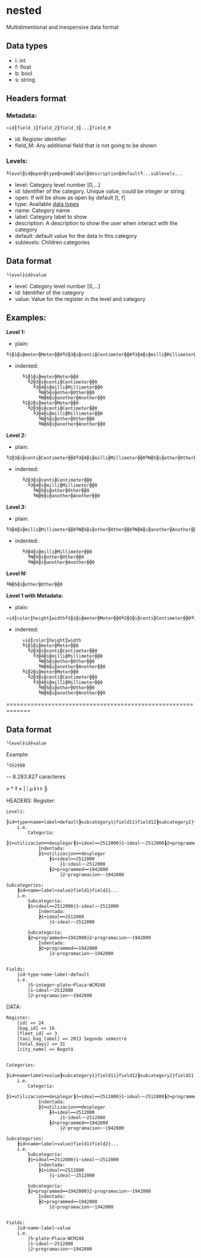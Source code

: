 # nested
Multidimentional and inexpensive data format



## <a name="data_types"></a>Data types
* i: int
* f: float
* b: bool
* s: string

## Headers format

### Metadata:
```
»id║field_1║field_2║field_3║...║field_M
```
- id: Register identifier
- field_M: Any additional field that is not going to be shown

### Levels:
```
╚level╬id╬open╬type╬name╬label╬description╬default╚...sublevels...
```
- level: Category level number [0,...]
- id: Identifier of the category. Unique value, could be integer or string
- open: If will be show as open by default [t, f]
- type: Available [data types](#data_types)
- name: Category name
- label: Category label to show
- description: A description to show the user when interact with the category
- default: default value for the data in this category
- sublevels: Children categories

## Data format
```
└level┼id┼value
```
- level: Category level number [0,...]
- id: Identifier of the category
- value: Value for the register in the level and category

## Examples:
**Level 1:**
* plain:
```
╚1╬1╬i╬meter╬Meter╬╬0╚2╬3╬i╬centi╬Centimeter╬╬0╚3╬4╬i╬milli╬Millimeter╬╬0╚N╬5╬i╬other╬Other╬╬0╚N╬6╬i╬another╬Another╬╬0╚1╬2╬i╬meter╬Meter╬╬0╚2╬3╬i╬centi╬Centimeter╬╬0╚3╬4╬i╬milli╬Millimeter╬╬0╚N╬5╬i╬other╬Other╬╬0╚N╬6╬i╬another╬Another╬╬0
```
* indented:
```
      ╚1╬1╬i╬meter╬Meter╬╬0
        ╚2╬3╬i╬centi╬Centimeter╬╬0
          ╚3╬4╬i╬milli╬Millimeter╬╬0
            ╚N╬5╬i╬other╬Other╬╬0
            ╚N╬6╬i╬another╬Another╬╬0
      ╚1╬2╬i╬meter╬Meter╬╬0
        ╚2╬3╬i╬centi╬Centimeter╬╬0
          ╚3╬4╬i╬milli╬Millimeter╬╬0
            ╚N╬5╬i╬other╬Other╬╬0
            ╚N╬6╬i╬another╬Another╬╬0
```

**Level 2:**
* plain:
```
╚2╬3╬i╬centi╬Centimeter╬╬0╚3╬4╬i╬milli╬Millimeter╬╬0╚N╬5╬i╬other╬Other╬╬0╚N╬6╬i╬another╬Another╬╬0
```
* indented:
```
      ╚2╬3╬i╬centi╬Centimeter╬╬0
        ╚3╬4╬i╬milli╬Millimeter╬╬0
          ╚N╬5╬i╬other╬Other╬╬0
          ╚N╬6╬i╬another╬Another╬╬0
```

**Level 3:**
* plain:
```
╚3╬4╬i╬milli╬Millimeter╬╬0╚N╬5╬i╬other╬Other╬╬0╚N╬6╬i╬another╬Another╬╬0
```
* indented:
```
      ╚3╬4╬i╬milli╬Millimeter╬╬0
        ╚N╬5╬i╬other╬Other╬╬0
        ╚N╬6╬i╬another╬Another╬╬0
```

**Level N:**
```
╚N╬5╬i╬other╬Other╬╬0
```

**Level 1 with Metadata:**
* plain:
```
»id║color║height║width╚1╬1╬i╬meter╬Meter╬╬0╚2╬3╬i╬centi╬Centimeter╬╬0╚3╬4╬i╬milli╬Millimeter╬╬0╚N╬5╬i╬other╬Other╬╬0╚N╬6╬i╬another╬Another╬╬0╚1╬2╬i╬meter╬Meter╬╬0╚2╬3╬i╬centi╬Centimeter╬╬0╚3╬4╬i╬milli╬Millimeter╬╬0╚N╬5╬i╬other╬Other╬╬0╚N╬6╬i╬another╬Another╬╬0
```
* indented:
```
      »id║color║height║width
      ╚1╬1╬i╬meter╬Meter╬╬0
        ╚2╬3╬i╬centi╬Centimeter╬╬0
          ╚3╬4╬i╬milli╬Millimeter╬╬0
            ╚N╬5╬i╬other╬Other╬╬0
            ╚N╬6╬i╬another╬Another╬╬0
      ╚1╬2╬i╬meter╬Meter╬╬0
        ╚2╬3╬i╬centi╬Centimeter╬╬0
          ╚3╬4╬i╬milli╬Millimeter╬╬0
            ╚N╬5╬i╬other╬Other╬╬0
            ╚N╬6╬i╬another╬Another╬╬0
```

=============================================================
## Data format


```
└level┼id┼value
```
Example:
```
└3┼2┼80
```


-- 8.283.827 caracteres

»
†
‡
«
|
¦
µ
ǁ
ǂ
Ͱ
╟

HEADERS:
	Register:



	Level1:
		╠id═type═name═label═default┣subcategory1├field11├field12┣subcategory2├field21├field22
		i.e.
			Categoría:
			╠1═utilizacion══desplegar┣1╍ideal╍╍2512000├1╌ideal╌╌2512000┣2╍programmed╍╍1942000├2╌programacion╌╌1942000
				Indentada:
				╠1═utilizacion══desplegar
					┣1╍ideal╍╍2512000
						├1╌ideal╌╌2512000
					┣2╍programmed╍╍1942000
						├2╌programacion╌╌1942000

	Subcategories:
		┣id╍name╍label╍value├field1├field2├...
		i.e.
			Subcategoría:
			┣1╍ideal╍╍2512000├1╌ideal╌╌2512000
				Indentada:
				┣1╍ideal╍╍2512000
					├1╌ideal╌╌2512000

			Subcategoría:
			┣2╍programmed╍╍1942000├2╌programacion╌╌1942000
				Indentada:
				┣2╍programmed╍╍1942000
					├2╌programacion╌╌1942000


	Fields:
		├id╌type╌name╌label╌default
		i.e.
			├5╌integer╌plate╌Placa╌WCM248
			├1╌ideal╌╌2512000
			├2╌programacion╌╌1942000




DATA:

	Register:
		[id] => 24
        [bag_id] => 16
        [fleet_id] => 3
        [taxi_bag_label] => 2013 Segundo semestre
        [total_days] => 31
        [city_name] => Bogotá


	Categories:
		╠id═name═label═value┣subcategory1├field11├field12┣subcategory2├field21├field22
		i.e.
			Categoría:
			╠1═utilizacion══desplegar┣1╍ideal╍╍2512000├1╌ideal╌╌2512000┣2╍programmed╍╍1942000├2╌programacion╌╌1942000
				Indentada:
				╠1═utilizacion══desplegar
					┣1╍ideal╍╍2512000
						├1╌ideal╌╌2512000
					┣2╍programmed╍╍1942000
						├2╌programacion╌╌1942000

	Subcategories:
		┣id╍name╍label╍value├field1├field2├...
		i.e.
			Subcategoría:
			┣1╍ideal╍╍2512000├1╌ideal╌╌2512000
				Indentada:
				┣1╍ideal╍╍2512000
					├1╌ideal╌╌2512000

			Subcategoría:
			┣2╍programmed╍╍1942000├2╌programacion╌╌1942000
				Indentada:
				┣2╍programmed╍╍1942000
					├2╌programacion╌╌1942000


	Fields:
		├id╌name╌label╌value
		i.e.
			├5╌plate╌Placa╌WCM248
			├1╌ideal╌╌2512000
			├2╌programacion╌╌1942000
